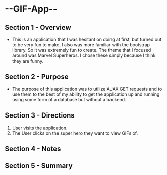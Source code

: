 # --GIF-App--

## Section 1 - Overview 
- This is an application that I was hesitant on doing at first, but turned out to be very fun to make, I also was more familiar with the bootstrap library. So it was extremely fun to create. The theme that I focused around was Marvel Superheros. I chose these simply because I think they are funny. 


## Section 2 - Purpose 
- The purpose of this application was to utilize AJAX GET requests and to use them to the best of my ability to get the application up and running using some form of a database but without a backend.


## Section 3 - Directions
1. User visits the application.
2. The User clicks on the super hero they want to view GIFs of.


## Section 4 - Notes 


## Section 5 - Summary 